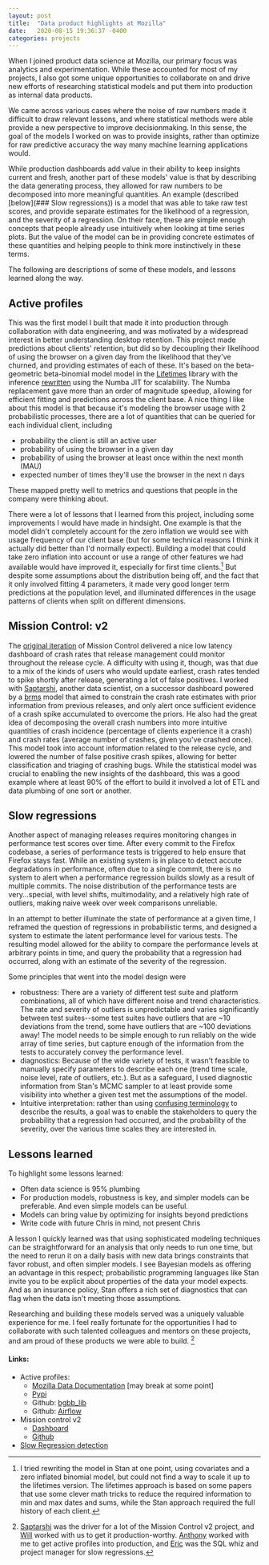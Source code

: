 ```yaml
---
layout: post
title:  "Data product highlights at Mozilla"
date:   2020-08-15 19:36:37 -0400
categories: projects
---
```


When I joined product data science at Mozilla, our primary focus was analytics and experimentation. While these accounted for most of my projects, I also got some unique opportunities to collaborate on and drive new efforts of researching statistical models and put them into production as internal data products.

We came across various cases where the noise of raw numbers made it difficult to draw relevant lessons, and where statistical methods were able provide a new perspective to improve decisionmaking. In this sense, the goal of the models I worked on was to provide insights, rather than optimize for raw predictive accuracy the way many machine learning applications would.

While production dashboards add value in their ability to keep insights current and fresh, another part of these models' value is that by describing the data generating process, they allowed for raw numbers to be decomposed into more meaningful quantities. An example (described [below](### Slow regressions)) is a model that was able to take raw test scores, and provide separate estimates for the likelihood of a regression, and the severity of a regression. On their face, these are simple enough concepts that people already use intuitively when looking at time series plots. But the value of the model can be in providing concrete estimates of these quantities and helping people to think more instinctively in these terms.

The following are descriptions of some of these models, and lessons learned along the way.

## Active profiles

This was the first model I built that made it into production through collaboration with data engineering, and was motivated by a widespread interest in better understanding desktop retention. This project made predictions about clients' retention, but did so by decoupling their likelihood of using the browser on a given day from the likelihood that they've churned, and providing estimates of each of these. It's based on the beta-geometric beta-binomial model model in the [Lifetimes](https://lifetimes.readthedocs.io/en/latest/) library  with the inference [rewritten](https://github.com/wcbeard/bgbb_lib/tree/c4e58a475162874fe2991b19db3defd2a7dfd135/bgbb) using the Numba JIT for scalability. The Numba replacement gave more than an order of magnitude speedup, allowing for efficient fitting and predictions across the client base. A nice thing I like about this model is that because it's modeling the browser usage with 2 probabilistic processes, there are a lot of quantities that can be queried for each individual client, including

* probability the client is still an active user
* probability of using the browser in a given day
* probability of using the browser at least once within the next month (MAU)
* expected number of times they'll use the browser in the next n days

These mapped pretty well to metrics and questions that people in the company were thinking about.

There were a lot of lessons that I learned from this project, including some improvements I would have made in hindsight. One example is that the model didn't completely account for the zero inflation we would see with usage frequency of our client base (but for some technical reasons I think it actually did better than I'd normally expect). Building a model that could take zero inflation into account or use a range of other features we had available would have improved it, especially for first time clients.[^1] But despite some assumptions about the distribution being off, and the fact that it only involved fitting 4 parameters, it made very good longer term predictions at the population level, and illuminated differences in the usage patterns of clients when split on different dimensions.

## Mission Control: v2

The [original iteration](https://missioncontrol.telemetry.mozilla.org/#/) of Mission Control delivered a nice low latency dashboard of crash rates that release management could monitor throughout the release cycle. A difficulty with using it, though, was that due to a mix of the kinds of users who would update earliest, crash rates tended to spike shortly after release, generating a lot of false positives. I worked with [Saptarshi](https://www.linkedin.com/in/saptarshiguha/), another data scientist, on a successor dashboard powered by a [brms](https://mc-stan.org/users/interfaces/brms) model that aimed to constrain the crash rate estimates with prior information from previous releases, and only alert once sufficient evidence of a crash spike accumulated to overcome the priors. He also had the great idea of decomposing the overall crash numbers into more intuitive quantities of crash incidence (percentage of clients experience it a crash) and crash rates (average number of crashes, given you've crashed once). This model took into account information related to the release cycle, and lowered the number of false positive crash spikes, allowing for better classification and triaging of crashing bugs. While the statistical model was crucial to enabling the new insights of the dashboard, this was a good example where at least 90% of the effort to build it involved a lot of ETL and data plumbing of one sort or another.

## Slow regressions

Another aspect of managing releases requires monitoring changes in performance test scores over time. After every commit to the Firefox codebase, a series of performance tests is triggered to help ensure that Firefox stays fast.  While an existing system is in place to detect accute degradations in performance, often due to a single commit, there is no system to alert when a performance regression builds slowly as a result of multiple commits. The noise distribution of the performance tests are very...special, with level shifts, multimodality, and a relatively high rate of outliers, making naive week over week comparisons unreliable.

In an attempt to better illuminate the state of performance at a given time, I reframed the question of regressions in probabilistic terms, and designed a system to estimate the latent performance level for various tests. The resulting model allowed for the ability to compare the performance levels at arbitrary points in time, and query the probability that a regression had occurred, along with an estimate of the severity of the regression.

Some principles that went into the model design were

- robustness: There are a variety of different test suite and platform combinations, all of which have different noise and trend characteristics. The rate and severity of outliers is unpredictable and varies significantly between test suites--some test suites have outliers that are ~10 deviations from the trend, some have outliers that are ~100 deviations away! The model needs to be simple enough to run reliably on the wide array of time series, but capture enough of the information from the tests to accurately convey the performance level.
- diagnostics: Because of the wide variety of tests, it wasn't feasible to manually specify parameters to describe each one (trend time scale, noise level, rate of outliers, etc.). But as a safeguard, I used diagnostic information from Stan's MCMC sampler to at least provide some visibility into whether a given test met the assumptions of the model.
- Intuitive interpretation: rather than using [confusing terminology](https://fivethirtyeight.com/features/not-even-scientists-can-easily-explain-p-values/) to describe the results, a goal was to enable the stakeholders to query the probability that a regression had occurred, and the probability of the severity, over the various time scales they are interested in.

## Lessons learned

To highlight some lessons learned:

* Often data science is 95% plumbing
* For production models, robustness is key, and simpler models can be preferable. And even simple models can be useful.
* Models can bring value by optimizing for insights beyond predictions
* Write code with future Chris in mind, not present Chris

A lesson I quickly learned was that using sophisticated modeling techniques can be straightforward for an analysis that only needs to run one time, but the need to rerun it on a daily basis with new data brings constraints that favor robust, and often simpler models. I see Bayesian models as offering an advantage in this respect; probabilistic programming languages like Stan invite you to be explicit about properties of the data your model expects. And as an insurance policy, Stan offers a rich set of diagnostics that can flag when the data isn't meeting those assumptions.

Researching and building these models served was a uniquely valuable experience for me. I feel really fortunate for the opportunities I had to collaborate with such talented colleagues and mentors on these projects, and am proud of these products we were able to build. [^colleagues]



#### Links:

* Active profiles:
  * [Mozilla Data Documentation](https://docs.telemetry.mozilla.org/datasets/active_profiles.html) [may break at some point]
  * [Pypi](https://pypi.org/project/bgbb/)
  * Github: [bgbb_lib](https://github.com/wcbeard/bgbb_lib/)
  * Github: [Airflow](https://github.com/wcbeard/bgbb_airflow)
* Mission control v2
  * [Dashboard](https://metrics.mozilla.com/public/sguha/mc2/missioncontrol_v2.html)
  * [Github](https://github.com/mozilla/missioncontrol-v2)
* [Slow Regression detection](https://github.com/wcbeard/slow_regression_detection/)

[^1]: I tried rewriting the model in Stan at one point, using covariates and a zero inflated binomial model, but could not find a way to scale it up to the lifetimes version. The lifetimes approach is based on some papers that use some clever math tricks to reduce the required information to min and max dates and sums, while the Stan approach required the full history of each client.
[^colleagues]: [Saptarshi](https://www.linkedin.com/in/saptarshiguha/) was the driver for a lot of the Mission Control v2 project, and [Will](https://www.linkedin.com/in/wrlach/) worked with us to get it production-worthy. [Anthony](https://www.linkedin.com/in/acmiyaguchi/) worked with me to get active profiles into production, and [Eric](https://www.linkedin.com/in/ecsmyth/) was the SQL whiz and project manager for slow regressions.
